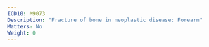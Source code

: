 ```yaml
---
ICD10: M9073
Description: "Fracture of bone in neoplastic disease: Forearm"
Matters: No
Weight: 0
---
```

